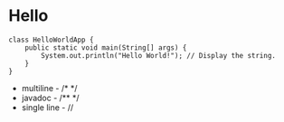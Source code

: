 # Hello

```
class HelloWorldApp {
    public static void main(String[] args) {
        System.out.println("Hello World!"); // Display the string.
    }
}
```

* multiline - /*  */
* javadoc - /** */
* single line - //